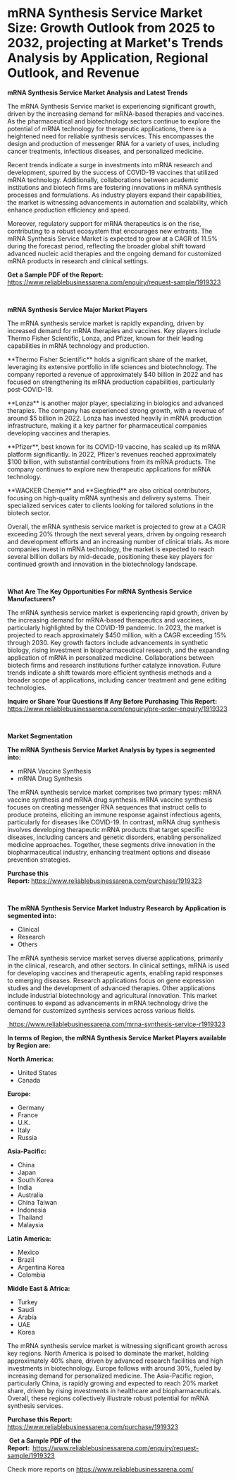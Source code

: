 <p><h1>mRNA Synthesis Service Market Size: Growth Outlook from 2025 to 2032, projecting at Market's Trends Analysis by Application, Regional Outlook, and Revenue</h1></p><p><strong>mRNA Synthesis Service Market Analysis and Latest Trends</strong></p>
<p><p>The mRNA Synthesis Service market is experiencing significant growth, driven by the increasing demand for mRNA-based therapies and vaccines. As the pharmaceutical and biotechnology sectors continue to explore the potential of mRNA technology for therapeutic applications, there is a heightened need for reliable synthesis services. This encompasses the design and production of messenger RNA for a variety of uses, including cancer treatments, infectious diseases, and personalized medicine.</p><p>Recent trends indicate a surge in investments into mRNA research and development, spurred by the success of COVID-19 vaccines that utilized mRNA technology. Additionally, collaborations between academic institutions and biotech firms are fostering innovations in mRNA synthesis processes and formulations. As industry players expand their capabilities, the market is witnessing advancements in automation and scalability, which enhance production efficiency and speed.</p><p>Moreover, regulatory support for mRNA therapeutics is on the rise, contributing to a robust ecosystem that encourages new entrants. The mRNA Synthesis Service Market is expected to grow at a CAGR of 11.5% during the forecast period, reflecting the broader global shift toward advanced nucleic acid therapies and the ongoing demand for customized mRNA products in research and clinical settings.</p></p>
<p><strong>Get a Sample PDF of the Report:&nbsp;</strong> <a href="https://www.reliablebusinessarena.com/enquiry/request-sample/1919323?utm_campaign=1841&utm_medium=2&utm_source=Github&utm_content=ia&utm_term=03032025&utm_id=mrna-synthesis-service">https://www.reliablebusinessarena.com/enquiry/request-sample/1919323</a></p>
<p>&nbsp;</p>
<p><strong>mRNA Synthesis Service Major Market Players</strong></p>
<p><p>The mRNA synthesis service market is rapidly expanding, driven by increased demand for mRNA therapies and vaccines. Key players include Thermo Fisher Scientific, Lonza, and Pfizer, known for their leading capabilities in mRNA technology and production.</p><p>**Thermo Fisher Scientific** holds a significant share of the market, leveraging its extensive portfolio in life sciences and biotechnology. The company reported a revenue of approximately $40 billion in 2022 and has focused on strengthening its mRNA production capabilities, particularly post-COVID-19.</p><p>**Lonza** is another major player, specializing in biologics and advanced therapies. The company has experienced strong growth, with a revenue of around $5 billion in 2022. Lonza has invested heavily in mRNA production infrastructure, making it a key partner for pharmaceutical companies developing vaccines and therapies.</p><p>**Pfizer**, best known for its COVID-19 vaccine, has scaled up its mRNA platform significantly. In 2022, Pfizer's revenues reached approximately $100 billion, with substantial contributions from its mRNA products. The company continues to explore new therapeutic applications for mRNA technology.</p><p>**WACKER Chemie** and **Siegfried** are also critical contributors, focusing on high-quality mRNA synthesis and delivery systems. Their specialized services cater to clients looking for tailored solutions in the biotech sector.</p><p>Overall, the mRNA synthesis service market is projected to grow at a CAGR exceeding 20% through the next several years, driven by ongoing research and development efforts and an increasing number of clinical trials. As more companies invest in mRNA technology, the market is expected to reach several billion dollars by mid-decade, positioning these key players for continued growth and innovation in the biotechnology landscape.</p></p>
<p>&nbsp;</p>
<p><strong>What Are The Key Opportunities For mRNA Synthesis Service Manufacturers?</strong></p>
<p><p>The mRNA synthesis service market is experiencing rapid growth, driven by the increasing demand for mRNA-based therapeutics and vaccines, particularly highlighted by the COVID-19 pandemic. In 2023, the market is projected to reach approximately $450 million, with a CAGR exceeding 15% through 2030. Key growth factors include advancements in synthetic biology, rising investment in biopharmaceutical research, and the expanding application of mRNA in personalized medicine. Collaborations between biotech firms and research institutions further catalyze innovation. Future trends indicate a shift towards more efficient synthesis methods and a broader scope of applications, including cancer treatment and gene editing technologies.</p></p>
<p><strong>Inquire or Share Your Questions If Any Before Purchasing This Report:</strong> <a href="https://www.reliablebusinessarena.com/enquiry/pre-order-enquiry/1919323?utm_campaign=1841&utm_medium=2&utm_source=Github&utm_content=ia&utm_term=03032025&utm_id=mrna-synthesis-service">https://www.reliablebusinessarena.com/enquiry/pre-order-enquiry/1919323</a></p>
<p>&nbsp;</p>
<p><strong>Market Segmentation</strong></p>
<p><strong>The mRNA Synthesis Service Market Analysis by types is segmented into:</strong></p>
<p><ul><li>mRNA Vaccine Synthesis</li><li>mRNA Drug Synthesis</li></ul></p>
<p><p>The mRNA synthesis service market comprises two primary types: mRNA vaccine synthesis and mRNA drug synthesis. mRNA vaccine synthesis focuses on creating messenger RNA sequences that instruct cells to produce proteins, eliciting an immune response against infectious agents, particularly for diseases like COVID-19. In contrast, mRNA drug synthesis involves developing therapeutic mRNA products that target specific diseases, including cancers and genetic disorders, enabling personalized medicine approaches. Together, these segments drive innovation in the biopharmaceutical industry, enhancing treatment options and disease prevention strategies.</p></p>
<p><strong>Purchase this Report:&nbsp;</strong><a href="https://www.reliablebusinessarena.com/purchase/1919323?utm_campaign=1841&utm_medium=2&utm_source=Github&utm_content=ia&utm_term=03032025&utm_id=mrna-synthesis-service">https://www.reliablebusinessarena.com/purchase/1919323</a></p>
<p>&nbsp;</p>
<p><strong>The mRNA Synthesis Service Market Industry Research by Application is segmented into:</strong></p>
<p><ul><li>Clinical</li><li>Research</li><li>Others</li></ul></p>
<p><p>The mRNA synthesis service market serves diverse applications, primarily in the clinical, research, and other sectors. In clinical settings, mRNA is used for developing vaccines and therapeutic agents, enabling rapid responses to emerging diseases. Research applications focus on gene expression studies and the development of advanced therapies. Other applications include industrial biotechnology and agricultural innovation. This market continues to expand as advancements in mRNA technology drive the demand for customized synthesis services across various fields.</p></p>
<p><a href="https://www.reliablebusinessarena.com/mrna-synthesis-service-r1919323?utm_campaign=1841&utm_medium=2&utm_source=Github&utm_content=ia&utm_term=03032025&utm_id=mrna-synthesis-service">&nbsp;https://www.reliablebusinessarena.com/mrna-synthesis-service-r1919323</a></p>
<p><strong>In terms of Region, the mRNA Synthesis Service Market Players available by Region are:</strong></p>
<p>
    <p> <strong> North America: </strong>
        <ul>
            <li>United States</li>
            <li>Canada</li>
        </ul>
        </p> 
    <p> <strong> Europe: </strong>
        <ul>
            <li>Germany</li>
            <li>France</li>
            <li>U.K.</li>
            <li>Italy</li>
            <li>Russia</li>
        </ul>
        </p> 
    <p> <strong> Asia-Pacific: </strong>
        <ul>
            <li>China</li>
            <li>Japan</li>
            <li>South Korea</li>
            <li>India</li>
            <li>Australia</li>
            <li>China Taiwan</li>
            <li>Indonesia</li>
            <li>Thailand</li>
            <li>Malaysia</li>
        </ul>
        </p> 
    <p> <strong> Latin America: </strong>
        <ul>
            <li>Mexico</li>
            <li>Brazil</li>
            <li>Argentina Korea</li>
            <li>Colombia</li>
        </ul>
        </p> 
    <p> <strong> Middle East & Africa: </strong>
        <ul>
            <li>Turkey</li>
            <li>Saudi</li>
            <li>Arabia</li>
            <li>UAE</li>
            <li>Korea</li>
        </ul>
    </p>
    </p>
<p><p>The mRNA synthesis service market is witnessing significant growth across key regions. North America is poised to dominate the market, holding approximately 40% share, driven by advanced research facilities and high investments in biotechnology. Europe follows with around 30%, fueled by increasing demand for personalized medicine. The Asia-Pacific region, particularly China, is rapidly growing and expected to reach 20% market share, driven by rising investments in healthcare and biopharmaceuticals. Overall, these regions collectively illustrate robust potential for mRNA synthesis services.</p></p>
<p><strong>Purchase this Report: </strong><a href="https://www.reliablebusinessarena.com/purchase/1919323?utm_campaign=1841&utm_medium=2&utm_source=Github&utm_content=ia&utm_term=03032025&utm_id=mrna-synthesis-service">https://www.reliablebusinessarena.com/purchase/1919323</a></p>
<p>&nbsp;<strong>Get a Sample PDF of the Report:&nbsp;&nbsp;</strong><a href="https://www.reliablebusinessarena.com/enquiry/request-sample/1919323?utm_campaign=1841&utm_medium=2&utm_source=Github&utm_content=ia&utm_term=03032025&utm_id=mrna-synthesis-service">https://www.reliablebusinessarena.com/enquiry/request-sample/1919323</a></p>
<p><strong></strong></p>
<p>Check more reports on <a href="https://www.reliablebusinessarena.com/?utm_campaign=1841&utm_medium=2&utm_source=Github&utm_content=ia&utm_term=03032025&utm_id=mrna-synthesis-service">https://www.reliablebusinessarena.com/</a></p>